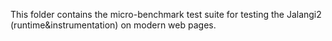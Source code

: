 This folder contains the micro-benchmark test suite for testing the Jalangi2 (runtime&instrumentation) on modern web pages. 